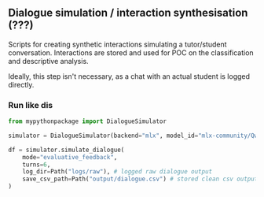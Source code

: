 ## Dialogue simulation / interaction synthesisation (???) 
Scripts for creating synthetic interactions simulating a tutor/student conversation. Interactions are stored and used for POC on the classification and descriptive analysis. <br>

Ideally, this step isn't necessary, as a chat with an actual student is logged directly. 

### Run like dis
``` python
from mypythonpackage import DialogueSimulator

simulator = DialogueSimulator(backend="mlx", model_id="mlx-community/Qwen2.5-7B-Instruct-1M-4bit")

df = simulator.simulate_dialogue(
    mode="evaluative_feedback",
    turns=6,
    log_dir=Path("logs/raw"), # logged raw dialogue output 
    save_csv_path=Path("output/dialogue.csv") # stored clean csv output
)
```
